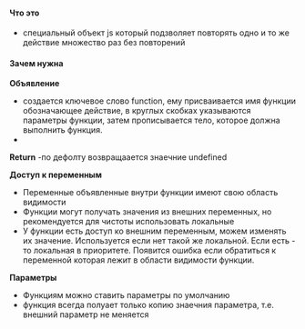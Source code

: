 #### Что это
- специальный объект js который подзволяет повторять одно и то же действие множество раз без повторений

#### Зачем нужна

**Объявление**
- создается ключевое слово function, ему присваивается имя функции обозначающее действие, в круглых скобках указываются параметры функции, затем прописывается тело, которое должна выполнить функция.
-

**Return**
-по дефолту возвращаается знаечние undefined

**Доступ к переменным**
- Переменные объявленные внутри функции имеют свою область видимости
- Функции могут получать значения из внешних переменных, но рекомендуется для чистоты использовать локальные
- У функции есть доступ ко внешним переменным, можем изменять их значение. Используется если нет такой же локальной. Если есть - то локальная в приоритете. Появится ошибка если обратиться к переменной которая лежит в области видимости функции.


**Параметры**
- Функциям можно ставить параметры по умолчанию 
- функция всегда полуает только копию знаечния параметра, т.е. внешний параметр не меняется

